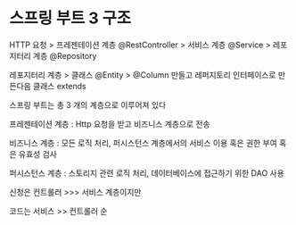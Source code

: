 # 스프링 부트 3 구조
HTTP 요청 > 프레젠테이션 계층 @RestController > 서비스 계층 @Service > 레포지터리 계층 @Repository 

레포지터리 계층 > 클래스 @Entity > @Column 만들고 레퍼지토리 인터페이스로 만든다음 클래스 extends

스프링 부트는 총 3 개의 계층으로 이루어져 있다

프레젠테이션 계층 : Http 요청을 받고 비즈니스 계층으로 전송

비즈니스 계층 : 모든 로직 처리, 퍼시스턴스 계층에서의 서비스 이용 혹은 권한 부여 혹은 유효성 검사

퍼시스턴스 계층 : 스토리지 관련 로직 처리, 데이터베이스에 접근하기 위한 DAO 사용



신청은 컨트롤러 >>> 서비스 계층이지만

코드는 서비스 >> 컨트롤러 순
